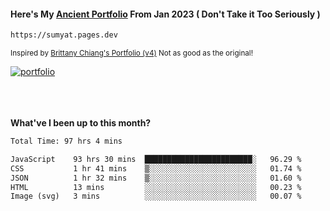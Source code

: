 #### Here's My [Ancient Portfolio](https://sumyat.pages.dev) From Jan 2023 ( Don't Take it Too Seriously ) 
````bash
https://sumyat.pages.dev 
````

<sub>Inspired by [Brittany Chiang's Portfolio (v4)](https://v4.brittanychiang.com/) Not as good as the original!</sub>


<a href='https://sumyat.pages.dev/'>
    <img src='https://github.com/sumyat-aung/sumyat-aung/assets/108873224/c9b4f2be-c585-4dd3-84e1-692c3854a6d8' alt='portfolio' align='center' />
</a>


<br />
<br />


<br />
<br />

**What've I been up to this month?**

<!--START_SECTION:waka-->

```txt
Total Time: 97 hrs 4 mins

JavaScript    93 hrs 30 mins  ████████████████████████░   96.29 %
CSS           1 hr 41 mins    ▒░░░░░░░░░░░░░░░░░░░░░░░░   01.74 %
JSON          1 hr 32 mins    ▒░░░░░░░░░░░░░░░░░░░░░░░░   01.60 %
HTML          13 mins         ░░░░░░░░░░░░░░░░░░░░░░░░░   00.23 %
Image (svg)   3 mins          ░░░░░░░░░░░░░░░░░░░░░░░░░   00.07 %
```

<!--END_SECTION:waka-->




